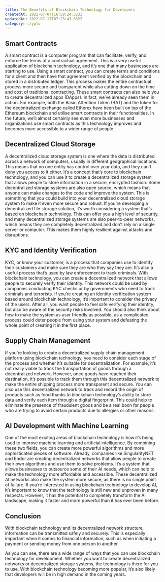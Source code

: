 ```yaml
---
title: The Benefits of Blockchain Technology for Developers
createdAt: 2022-07-07T16:58:24.523Z
updatedAt: 2022-07-17T07:23:43.632Z
category: crypto
---
```


## Smart Contracts

A smart contract is a computer program that can facilitate, verify, and enforce the terms of a contractual agreement. This is a very useful application of blockchain technology, and it’s one that many businesses are starting to use. Using a smart contract, you can create terms and conditions for a client and then have that agreement verified by the blockchain and stored in a distributed ledger. This process makes the entire contractual process more secure and transparent while also cutting down on the time and cost of traditional contracting. These smart contracts can also help you to create decentralized apps (DApps). 
In fact, we’ve already seen them in action. For example, both the Basic Attention Token (BAT) and the token for the decentralized exchange called Etherex have been built on top of the Ethereum blockchain and utilise smart contracts in their functionalities. In the future, we’ll almost certainly see even more businesses and organizations use smart contracts as this technology improves and becomes more accessible to a wider range of people.

## Decentralized Cloud Storage

A decentralized cloud storage system is one where the data is distributed across a network of computers, usually in different geographical locations. This means that no one entity has control over your data, and they can’t deny you access to it either. It’s a concept that’s core to blockchain technology, and you can use it to create a decentralized storage system that allows people to store information in a secure, encrypted fashion. Some decentralized storage systems are also open source, which means that anyone can make changes to the code and improve the system. This is something that you could build into your decentralized cloud storage system to make it even more secure and robust. If you’re developing a decentralized file storage solution, it’s worth considering a system that’s based on blockchain technology. This can offer you a high level of security, and many decentralized storage systems are also peer-to-peer networks, which means they are completely decentralized and don’t rely on a single server or computer. This makes them highly resilient against attacks and disruptions.

## KYC and Identity Verification

KYC, or know your customer, is a process that companies use to identify their customers and make sure they are who they say they are. It’s also a useful process that’s used by law enforcement to track criminals. With blockchain technology, you can create a decentralized network that allows people to securely verify their identity. This network could be used by companies conducting KYC checks or by governments who need to track criminals and terrorists. If you’re creating an identity verification system based around blockchain technology, it’s important to consider the privacy of the users. After all, you want people to feel safe verifying their identity, but also be aware of the security risks involved. You should also think about how to make the system as user friendly as possible, as a complicated process could deter people from using your system and defeating the whole point of creating it in the first place.

## Supply Chain Management

If you’re looking to create a decentralized supply chain management platform using blockchain technology, you need to consider each stage of the process and whether it’s suitable for decentralization. For example, it’s not really viable to track the transportation of goods through a decentralized network. However, once goods have reached their destination, it’s possible to track them through this decentralized network to make the entire shipping process more transparent and secure. You can also use this decentralized network to track and record the origin of products such as food thanks to blockchain technology’s ability to store data and verify each item through a digital fingerprint. This could help to eliminate the presence of fraudulent goods and be a real boon for people who are trying to avoid certain products due to allergies or other reasons.

## AI Development with Machine Learning

One of the most exciting areas of blockchain technology is how it’s being used to improve machine learning and artificial intelligence. By combining these two fields, you can create more powerful algorithms and more sophisticated pieces of software. Already, companies like SingularityNET and Endor are creating decentralized networks that allow people to create their own algorithms and use them to solve problems. It’s a system that allows businesses to outsource some of their AI needs, which can help to make the technology more affordable and accessible. These decentralized AI networks also make the system more secure, as there is no single point of failure. If you’re interested in using blockchain technology to develop AI, it’s important to know that the technology is still new and unproven in many respects. However, it has the potential to completely transform the AI landscape, making it faster and more powerful than it has ever been before.

## Conclusion

With blockchain technology and its decentralized network structure, information can be transmitted safely and securely. This is especially important when it comes to financial information, such as when initiating a payment or sending money from one person to another.

As you can see, there are a wide range of ways that you can use blockchain technology for development. Whether you want to create decentralized networks or decentralized storage systems, the technology is there for you to use. With blockchain technology becoming more popular, it’s also likely that developers will be in high demand in the coming years.
